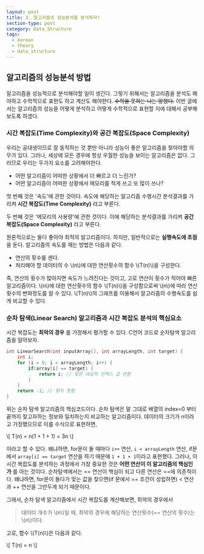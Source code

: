 ```yaml
---
layout: post
title: 3. 알고리즘의 성능분석을 분석하자!
section-type: post
category: Data_Structure
tags:
  - korean
  - theory
  - data_structure
---
```


## 알고리즘의 성능분석 방법

알고리즘을 성능적으로 분석해야할 일이 생긴다. 그렇기 위해서는 알고리즘을 분석도 해야하고 수학적으로 표현도 하고 계산도 해야한다. ~~수학을 못하는 나는 망했다.~~ 이번 글에서는 알고리즘의 성능을 어떻게 분석하고 어떻게 수학적으로 표현할 지에 대해서 공부해보도록 하겠다.

### 시간 복잡도(Time Complexity)와 공간 복잡도(Space Complexity)

우리는 공대생이므로 잘 동작하는 것 뿐만 아니라 성능이 좋은 알고리즘을 찾아야할 의무가 있다. 그러나, 세상에 모든 경우에 항상 우월한 성능을 보이는 알고리즘은 없다. 그러므로 우리는 두가지 요소를 고려해야한다.

- 어떤 알고리즘이 어떠한 상황에서 더 빠르고 더 느린가?
- 어떤 알고리즘이 어떠한 상황에서 메모리를 적게 쓰고 또 많이 쓰나?

첫 번째 것은 '속도'에 관한 것이다. 속도에 해당하는 알고리즘 수행시간 분석결과를 가리켜 **시간 복잡도(Time Complexity)** 라고 부른다.

두 번째 것은 '메모리의 사용량'에 관한 것이다. 이에 해당하는 분석결과를 가리켜 **공간 복잡도(Space Complexity)** 라고 부른다.

원론적으로는 둘다 좋아야 최적의 알고리즘이다. 하지만, 일반적으로는 **실행속도에 초점** 을 둔다. 알고리즘의 속도를 재는 방법은 다음과 같다.

- 연산의 횟수를 센다.
- 처리해야 할 데이터의 수 \\(n\\)에 대한 연산횟수의 함수 \\(T(n)\\)을 구성한다.

즉, 연산의 횟수가 많아지면 속도가 느려진다는 것이고, 고로 연산이 횟수가 적어야 빠른 알고리즘이다. \\(n\\)에 대한 연산횟수의 함수 \\(T(n)\\)을 구성함으로써 \\(n\\)에 따라 연산횟수의 변화정도를 알 수 있다. \\(T(n)\\)의 그래프를 이용해서 알고리즘의 수행속도를 쉽게 비교할 수 있다.

### 순차 탐색(Linear Search) 알고리즘과 시간 복잡도 분석의 핵심요소

시간 복잡도는 **최악의 경우** 를 가정해서 평가할 수 있다. C언어 코드로 순차탐색 알고리즘을 알아보자.

```c
int LinearSearch(int inputArray[], int arrayLength, int target) {
    int i;
    for (i = 0; i < arrayLength; i++) {
        if(array[i] == target) {
            return i; // 찾은 대상의 인덱스 값 반환
        }
    }
    return -1; // 찾지 못함
}
```

위는 순차 탐색 알고리즘의 핵심코드이다. 순차 탐색은 말 그대로 배열의 index=0 부터 끝까지 찾고자하는 정보와 일치하는지 비교하는 알고리즘이다. 데이터의 크기가 n이라고 가정했으므로 이를 수식으로 표현하면,

\\[
T(n) = n(1 + 1 + 1) = 3n
\\]

이라고 할 수 있다. 왜냐하면, for문이 돌 때마다 ```i++``` 연산, ```i < arrayLength``` 연산, if문에서 ```array[i] == target``` 연산을 하기 때문에 ```1 + 1 + 1```이라고 표현했다. 그러나, 이 시간 복잡도를 분석하는 과정에서 가장 중요한 것은 **어떤 연산이 이 알고리즘의 핵심인가** 를 아는 것이다. 순차탐색에서는 == 연산이 핵심이 되고 다른 연산은 ==에 의존적이다. 왜냐하면, for문이 돌다가 맞는 값을 찾으면(if 문에서 == 조건이 성립하면) < 연산과 ++ 연산을 그만두게 되기 때문이다.

그래서, 순차 탐색 알고리즘에서 시간 복잡도를 계산해보면, 최악의 경우에서

> 데이터 개수가 \\(n\\)일 때, 최악의 경우에 해당하는 연산횟수(== 연산의 횟수)는 \\(n\\)이다.

고로, 함수 \\(T(n)\\)은 다음과 같다.

\\[
T(n) = n
\\]